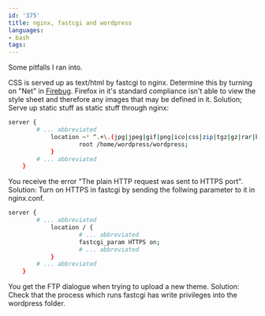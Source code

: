 ```yaml
---
id: '375'
title: nginx, fastcgi and wordpress
languages:
- bash
tags:
---
```

Some pitfalls I ran into.

CSS is served up as text/html by fastcgi to nginx. Determine this by turning on "Net" in [Firebug](http://getfirebug.com). Firefox in it's standard compliance isn't able to view the style sheet and therefore any images that may be defined in it. Solution; Serve up static stuff as static stuff through nginx:


```bash
server {
        # ... abbreviated
            location ~* ^.+\.(jpg|jpeg|gif|png|ico|css|zip|tgz|gz|rar|bz2|doc|xls|exe|pdf|ppt|txt|tar|mid|midi|wav|bmp|rtf|js|mov)$ {
                    root /home/wordpress/wordpress;
            }
        # ... abbreviated
    }
```
    

You receive the error "The plain HTTP request was sent to HTTPS port". Solution: Turn on HTTPS in fastcgi by sending the follwing parameter to it in nginx.conf.


```bash
server {
        # ... abbreviated
            location / {
                    # ... abbreviated
                    fastcgi_param HTTPS on;
                    # ... abbreviated
            }
        # ... abbreviated
    }
```
    

You get the FTP dialogue when trying to upload a new theme. Solution: Check that the process which runs fastcgi has write privileges into the wordpress folder.

